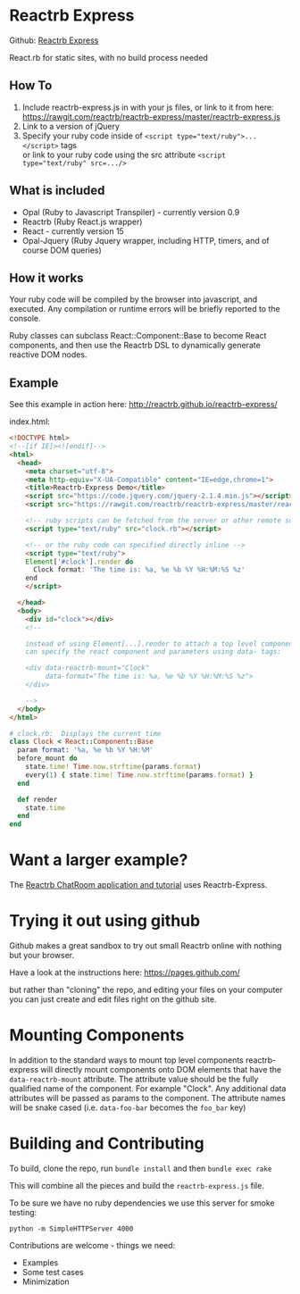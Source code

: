 # Reactrb Express

Github: [Reactrb Express](https://github.com/reactrb/reactrb-express)

React.rb for static sites, with no build process needed

## How To

1. Include reactrb-express.js in with your js files, or link to it from here: https://rawgit.com/reactrb/reactrb-express/master/reactrb-express.js
2. Link to a version of jQuery
3. Specify your ruby code inside of `<script type="text/ruby">...</script>` tags    
   or link to your ruby code using the src attribute `<script type="text/ruby" src=.../>`

## What is included

+ Opal (Ruby to Javascript Transpiler) - currently version 0.9
+ Reactrb (Ruby React.js wrapper)
+ React - currently version 15
+ Opal-Jquery (Ruby Jquery wrapper, including HTTP, timers, and of course DOM queries)

## How it works

Your ruby code will be compiled by the browser into javascript, and executed.  Any compilation or runtime errors
will be briefly reported to the console.

Ruby classes can subclass React::Component::Base to become React components, and then use the Reactrb
DSL to dynamically generate reactive DOM nodes.

## Example

See this example in action here: http://reactrb.github.io/reactrb-express/

index.html:
``` html
<!DOCTYPE html>
<!--[if IE]><![endif]-->
<html>
  <head>
    <meta charset="utf-8">
    <meta http-equiv="X-UA-Compatible" content="IE=edge,chrome=1">
    <title>Reactrb-Express Demo</title>
    <script src="https://code.jquery.com/jquery-2.1.4.min.js"></script>
    <script src="https://rawgit.com/reactrb/reactrb-express/master/reactrb-express.js"></script>

    <!-- ruby scripts can be fetched from the server or other remote source -->
    <script type="text/ruby" src="clock.rb"></script>

    <!-- or the ruby code can specified directly inline -->
    <script type="text/ruby">
    Element['#clock'].render do
      Clock format: 'The time is: %a, %e %b %Y %H:%M:%S %z'
    end
    </script>

  </head>
  <body>
    <div id="clock"></div>
    <!--

    instead of using Element[...].render to attach a top level component, you
    can specify the react component and parameters using data- tags:

    <div data-reactrb-mount="Clock"
         data-format="The time is: %a, %e %b %Y %H:%M:%S %z">
    </div>

    -->
  </body>
</html>
```

```ruby
# clock.rb:  Displays the current time
class Clock < React::Component::Base
  param format: '%a, %e %b %Y %H:%M'
  before_mount do
    state.time! Time.now.strftime(params.format)
    every(1) { state.time! Time.now.strftime(params.format) }
  end

  def render
    state.time
  end
end
```

# Want a larger example?  

The [Reactrb ChatRoom application and tutorial](http://reactrb.github.io/docs/tutorial.html) uses Reactrb-Express.

# Trying it out using github

Github makes a great sandbox to try out small Reactrb online with nothing but your browser.

Have a look at the instructions here: https://pages.github.com/

but rather than "cloning" the repo, and editing your files on your computer
you can just create and edit files right on the github site.

# Mounting Components

In addition to the standard ways to mount top level components reactrb-express will directly mount components onto DOM elements that have the `data-reactrb-mount` attribute.  The attribute value should be the fully qualified name of the component.  For example "Clock".  Any additional data attributes will be passed as params to the component.  The attribute names will be snake cased (i.e. `data-foo-bar` becomes the `foo_bar` key)

# Building and Contributing

To build, clone the repo, run `bundle install` and then `bundle exec rake`

This will combine all the pieces and build the `reactrb-express.js` file.

To be sure we have no ruby dependencies we use this server for smoke testing:

`python -m SimpleHTTPServer 4000`

Contributions are welcome - things we need:

+ Examples
+ Some test cases
+ Minimization
